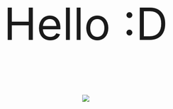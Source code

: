 <p align="center" style="font-size:100px">Hello :D</p>

<p align="center">
 <img src="https://cloud.githubusercontent.com/assets/23470045/20375289/ead3513c-acb0-11e6-97a3-47f1d37add65.gif"/>
</p>
